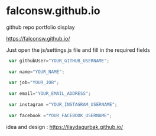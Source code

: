 # falconsw.github.io
github repo portfolio display

https://falconsw.github.io/


Just open the js/settings.js file and fill in the required fields
```javascript
 var githubUser="YOUR_GITHUB_USERNAME";
 
 var name="YOUR_NAME";
 
 var job="YOUR_JOB";
 
 var email="YOUR_EMAIL_ADDRESS";
 
 var instagram ="YOUR_INSTAGRAM_USERNAME";
 
 var facebook ="YOUR_FACEBOOK_USERNAME";
```
idea and design :
https://ilaydagurbak.github.io/
